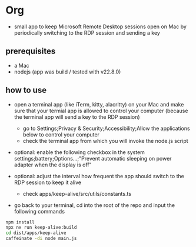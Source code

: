 # Org

- small app to keep Microsoft Remote Desktop sessions open on Mac by periodically switching to the RDP session and sending a key

## prerequisites
- a Mac
- nodejs (app was build / tested with v22.8.0)

## how to use

- open a terminal app (like iTerm, kitty, alacritty) on your Mac and make sure that your termial app is allowed to control your computer (because the terminal app will send a key to the RDP session)
  - go to Settings;Privacy & Security;Accessibility;Allow the applications below to control your computer
  - check the terminal app from which you will invoke the node.js script

- optional: enable the following checkbox in the system settings;battery;Options...;"Prevent automatic sleeping on power adapter when the display is off"

- optional: adjust the interval how frequent the app should switch to the RDP session to keep it alive
  - check apps/keep-alive/src/utils/constants.ts

- go back to your terminal, cd into the root of the repo and input the following commands

```sh
npm install
npx nx run keep-alive:build
cd dist/apps/keep-alive
caffeinate -di node main.js
```
